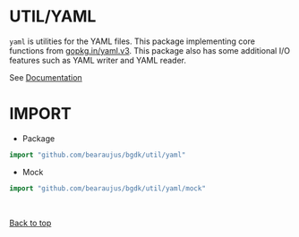 # UTIL/YAML

`yaml` is utilities for the YAML files. This package implementing core functions from [gopkg.in/yaml.v3](https://gopkg.in/yaml.v3).
This package also has some additional I/O features such as YAML writer and YAML reader.

See [Documentation](https://github.com/bearaujus/bgdk/blob/master/util/yaml/init.go)

# IMPORT

- Package

```go
import "github.com/bearaujus/bgdk/util/yaml"
```

- Mock

```go
import "github.com/bearaujus/bgdk/util/yaml/mock"
```

&nbsp;

[Back to top](#utilyaml) 
